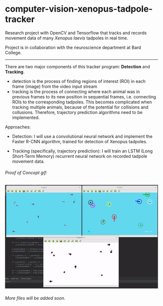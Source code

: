 # computer-vision-xenopus-tadpole-tracker
Research project with OpenCV and Tensorflow that tracks and records movement data of many *Xenopus laevis* tadpoles in real time. 

Project is in collaboration with the neuroscience department at Bard College.

-----

There are two major components of this tracker program: **Detection** and **Tracking**.
  * detection is the process of finding regions of interest (ROI) in each frame (image) from the video input stream
  * tracking is the process of connecting where each animal was in previous frames to its new position in sequential frames, 
    i.e. connecting ROIs to the corresponding tadpoles. This becomes complicated when tracking multiple animals, because of the potential for collisions and collusions. Therefore, trajectory prediction algorithms need to be implemented.

Approaches:

  * Detection: I will use a convolutional neural network and implement the Faster R-CNN algorithm, trained for detection of Xenopus tadpoles. 

  * Tracking (specifically, trajectory prediction): I will train an LSTM (Long Short-Term Memory) recurrent neural network on recorded tadpole movement data. 


###### Proof of Concept gif:

![Uh oh, it appears the gif didn't load. Please find the gif in the images folder of this repositiory.](/images/proof_of_concept.gif?raw=true "Proof of Concept")




###### More files will be added soon.

